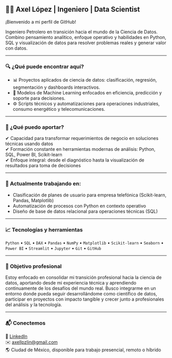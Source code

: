## 👨‍💻 Axel López | Ingeniero | Data Scientist

¡Bienvenido a mi perfil de GitHub!

Ingeniero Petrolero en transición hacia el mundo de la Ciencia de Datos. Combino pensamiento analítico, enfoque operativo y habilidades en Python, SQL y visualización de datos para resolver problemas reales y generar valor con datos.

---

### 🔍 ¿Qué puede encontrar aquí?

- 📊 Proyectos aplicados de ciencia de datos: clasificación, regresión, segmentación y dashboards interactivos.
- 🧠 Modelos de Machine Learning enfocados en eficiencia, predicción y soporte para decisiones.
- ⚙️ Scripts técnicos y automatizaciones para operaciones industriales, consumo energético y telecomunicaciones.

---

### 💼 ¿Qué puedo aportar?
 
✔ Capacidad para transformar requerimientos de negocio en soluciones técnicas usando datos  
✔ Formación constante en herramientas modernas de análisis: Python, SQL, Power BI, Scikit-learn  
✔ Enfoque integral: desde el diagnóstico hasta la visualización de resultados para toma de decisiones  

---

### 🚀 Actualmente trabajando en:

- Clasificación de planes de usuario para empresa telefónica (Scikit-learn, Pandas, Matplotlib)
- Automatización de procesos con Python en contexto operativo
- Diseño de base de datos relacional para operaciones técnicas (SQL)

---

### 📈 Tecnologías y herramientas

`Python` • `SQL` • `DAX` • `Pandas` • `NumPy` • `Matplotlib` • `Scikit-learn` • `Seaborn` • `Power BI` • `Streamlit` • `Jupyter` • `Git` • `GitHub`

---

<!-- ### 📊 Estadísticas de GitHub

<p align="center">
  <img src="https://github-readme-stats.vercel.app/api?username=axellpz&show_icons=true&theme=default&hide_title=false&count_private=true&hide=prs&include_all_commits=true" alt="Axel GitHub stats" />
</p>

<p align="center">
  <img src="https://github-readme-stats.vercel.app/api/top-langs/?username=axellpz&layout=compact&theme=default&langs_count=8" alt="Top Langs" />
</p>

--- -->

### 🎯 Objetivo profesional

Estoy enfocado en consolidar mi transición profesional hacia la ciencia de datos, aportando desde mi experiencia técnica y aprendiendo continuamente de los desafíos del mundo real. Busco integrarme en un entorno donde pueda seguir desarrollándome como científico de datos, participar en proyectos con impacto tangible y crecer junto a profesionales del análisis y la tecnología.

---

### 📬 Conectemos

📎 [LinkedIn](https://www.linkedin.com/in/axel-lópez-linares/)  
✉️ axellpzlin@gmail.com  
🌎 Ciudad de México, disponible para trabajo presencial, remoto o híbrido
